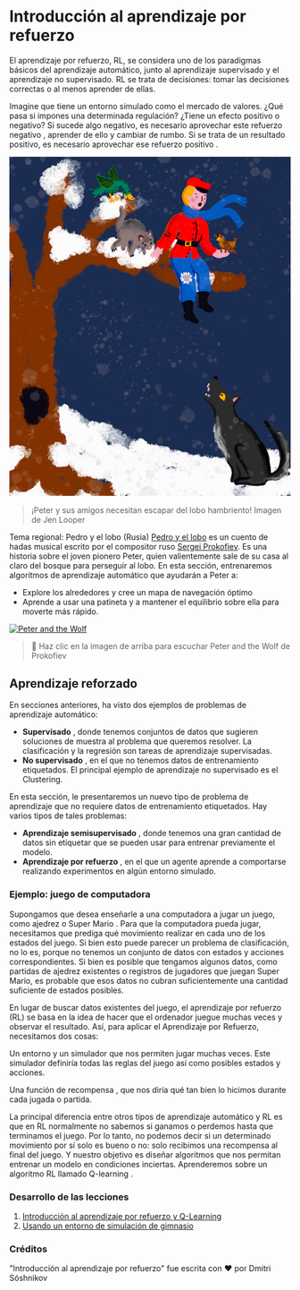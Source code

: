 # Introducción al aprendizaje por refuerzo
El aprendizaje por refuerzo, RL, se considera uno de los paradigmas básicos del aprendizaje automático, junto al aprendizaje supervisado y el aprendizaje no supervisado. RL se trata de decisiones: tomar las decisiones correctas o al menos aprender de ellas.

Imagine que tiene un entorno simulado como el mercado de valores. ¿Qué pasa si impones una determinada regulación? ¿Tiene un efecto positivo o negativo? Si sucede algo negativo, es necesario aprovechar este refuerzo negativo , aprender de ello y cambiar de rumbo. Si se trata de un resultado positivo, es necesario aprovechar ese refuerzo positivo .

![alt text](image.png)

> ¡Peter y sus amigos necesitan escapar del lobo hambriento! Imagen de Jen Looper

Tema regional: Pedro y el lobo (Rusia)
[Pedro y el lobo](https://en.wikipedia.org/wiki/Peter_and_the_Wolf) es un cuento de hadas musical escrito por el compositor ruso [Sergei Prokofiev](https://en.wikipedia.org/wiki/Sergei_Prokofiev). Es una historia sobre el joven pionero Peter, quien valientemente sale de su casa al claro del bosque para perseguir al lobo. En esta sección, entrenaremos algoritmos de aprendizaje automático que ayudarán a Peter a:

* Explore los alrededores y cree un mapa de navegación óptimo
* Aprende a usar una patineta y a mantener el equilibrio sobre ella para moverte más rápido.

[![Peter and the Wolf](https://img.youtube.com/vi/Fmi5zHg4QSM/0.jpg)](https://www.youtube.com/watch?v=Fmi5zHg4QSM)

> 🎥 Haz clic en la imagen de arriba para escuchar Peter and the Wolf de Prokofiev

## Aprendizaje reforzado
En secciones anteriores, ha visto dos ejemplos de problemas de aprendizaje automático:

* **Supervisado** , donde tenemos conjuntos de datos que sugieren soluciones de muestra al problema que queremos resolver. La clasificación y la regresión son tareas de aprendizaje supervisadas.
* **No supervisado** , en el que no tenemos datos de entrenamiento etiquetados. El principal ejemplo de aprendizaje no supervisado es el Clustering.

En esta sección, le presentaremos un nuevo tipo de problema de aprendizaje que no requiere datos de entrenamiento etiquetados. Hay varios tipos de tales problemas:

* **Aprendizaje semisupervisado** , donde tenemos una gran cantidad de datos sin etiquetar que se pueden usar para entrenar previamente el modelo.
* **Aprendizaje por refuerzo** , en el que un agente aprende a comportarse realizando experimentos en algún entorno simulado.

### Ejemplo: juego de computadora
Supongamos que desea enseñarle a una computadora a jugar un juego, como ajedrez o Super Mario . Para que la computadora pueda jugar, necesitamos que prediga qué movimiento realizar en cada uno de los estados del juego. Si bien esto puede parecer un problema de clasificación, no lo es, porque no tenemos un conjunto de datos con estados y acciones correspondientes. Si bien es posible que tengamos algunos datos, como partidas de ajedrez existentes o registros de jugadores que juegan Super Mario, es probable que esos datos no cubran suficientemente una cantidad suficiente de estados posibles.

En lugar de buscar datos existentes del juego, el aprendizaje por refuerzo (RL) se basa en la idea de hacer que el ordenador juegue muchas veces y observar el resultado. Así, para aplicar el Aprendizaje por Refuerzo, necesitamos dos cosas:

Un entorno y un simulador que nos permiten jugar muchas veces. Este simulador definiría todas las reglas del juego así como posibles estados y acciones.

Una función de recompensa , que nos diría qué tan bien lo hicimos durante cada jugada o partida.

La principal diferencia entre otros tipos de aprendizaje automático y RL es que en RL normalmente no sabemos si ganamos o perdemos hasta que terminamos el juego. Por lo tanto, no podemos decir si un determinado movimiento por sí solo es bueno o no: solo recibimos una recompensa al final del juego. Y nuestro objetivo es diseñar algoritmos que nos permitan entrenar un modelo en condiciones inciertas. Aprenderemos sobre un algoritmo RL llamado Q-learning .

### Desarrollo de las lecciones
1. [Introducción al aprendizaje por refuerzo y Q-Learning](./1-QLearning/notebook.ipynb)
2. [Usando un entorno de simulación de gimnasio](./2-Gym/)

### Créditos
"Introducción al aprendizaje por refuerzo" fue escrita con ♥️ por Dmitri Sóshnikov